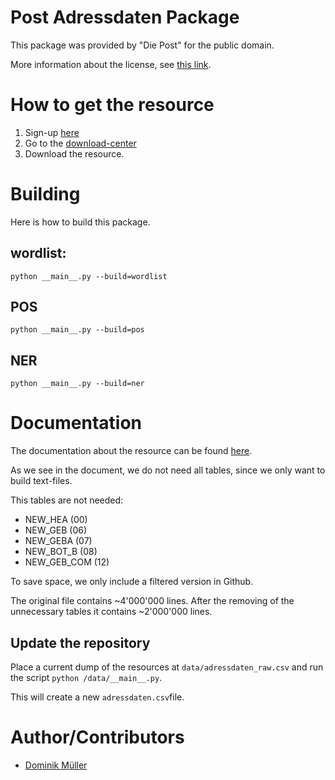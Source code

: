 Post Adressdaten Package
=============

This package was provided by "Die Post" for the public domain.

More information about the license, see [this link](https://www.post.ch/de/geschaeftlich/themen-a-z/adressen-pflegen-und-geodaten-nutzen/adress-und-geodaten).


# How to get the resource

1. Sign-up [here](https://account.post.ch/idp/?login&app=portal-delivery&service=klp)
2. Go to the [download-center](https://service.post.ch/zopa/dlc/app/?lang=de&service=dlc-web#/main)
3. Download the resource.


# Building

Here is how to build this package.

## wordlist:

`python __main__.py --build=wordlist`

## POS

`python __main__.py --build=pos`

## NER

`python __main__.py --build=ner`


# Documentation

The documentation about the resource can be found [here](./Strassenverzeichnis%20mit%20Sortierdaten.pdf).

As we see in the document, we do not need all tables, since we only want to build text-files.

This tables are not needed:
- NEW_HEA (00)
- NEW_GEB (06)
- NEW_GEBA (07)
- NEW_BOT_B (08)
- NEW_GEB_COM (12)

To save space, we only include a filtered version in Github.

The original file contains ~4'000'000 lines.
After the removing of the unnecessary tables it contains ~2'000'000 lines.

## Update the repository

Place a current dump of the resources at `data/adressdaten_raw.csv` and run the script `python /data/__main__.py`.

This will create a new `adressdaten.csv`file.


# Author/Contributors

- [Dominik Müller](https://github.com/CoalaJoe)
